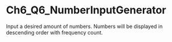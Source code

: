 # Ch6_Q6_NumberInputGenerator
Input a desired amount of numbers. Numbers will be displayed in descending order with frequency count.
